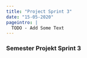 ```yaml
---
title: "Project Sprint 3"
date: "15-05-2020"
pageintro: |
  TODO - Add Some Text
---
```


### Semester Projekt Sprint 3      

